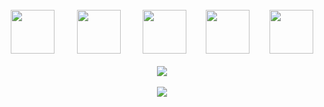 <br/>
<div align="center">
  <img
    src="https://cdn.worldvectorlogo.com/logos/python-5.svg"
    width="70px"
  />&nbsp;&nbsp;&nbsp;&nbsp;&nbsp;&nbsp;&nbsp;&nbsp;
  <img
    src="https://seeklogo.com/images/C/c-sharp-c-logo-02F17714BA-seeklogo.com.png"
    width="70px"
    />&nbsp;&nbsp;&nbsp;&nbsp;&nbsp;&nbsp;&nbsp;&nbsp;
  <img
    src="https://cdn.worldvectorlogo.com/logos/nodejs-icon.svg"
    width="70px"
  />&nbsp;&nbsp;&nbsp;&nbsp;&nbsp;&nbsp;&nbsp;&nbsp;<img
    src="https://cdn.jsdelivr.net/gh/devicons/devicon@latest/icons/html5/html5-plain.svg"
    width="70px"
  />&nbsp;&nbsp;&nbsp;&nbsp;&nbsp;&nbsp;&nbsp;&nbsp;<img
    src="https://cdn.jsdelivr.net/gh/devicons/devicon@latest/icons/git/git-original.svg"
    width="70px"
  />
  <br />
  <br />
  <img
    src="https://github-readme-stats.vercel.app/api?username=STLDOv2&show_icons=true&bg_color=151515&hide_border=true&text_color=FFF&title_color=00e5fe&icon_color=00e5fe"
  />
  <br />
  <br />
  <img
    src="http://github-readme-streak-stats.herokuapp.com?user=STLDOv2&theme=black-ice&hide_border=true&fire=DDDDDD)](https://git.io/streak-stats"
  />
</div>
